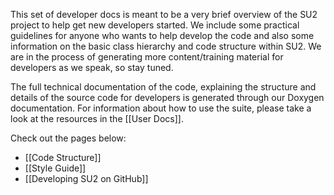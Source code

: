 This set of developer docs is meant to be a very brief overview of the SU2 project to help get new developers started. We include some practical guidelines for anyone who wants to help develop the code and also some information on the basic class hierarchy and code structure within SU2. We are in the process of generating more content/training material for developers as we speak, so stay tuned.

The full technical documentation of the code, explaining the structure and details of the source code for developers is generated through our Doxygen documentation. For information about how to use the suite, please take a look at the resources in the [[User Docs]].

Check out the pages below:

* [[Code Structure]]
* [[Style Guide]]
* [[Developing SU2 on GitHub]]